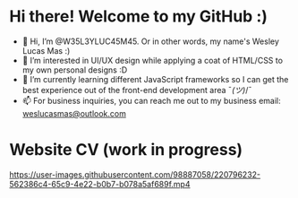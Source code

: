 # Hi there! Welcome to my GitHub :)

- 👋 Hi, I’m @W35L3YLUC45M45. Or in other words, my name's Wesley Lucas Mas :)
- 👀 I’m interested in UI/UX design while applying a coat of HTML/CSS to my own personal designs :D
- 🌱 I’m currently learning different JavaScript frameworks so I can get the best experience out of the front-end development area ¯_(ツ)_/¯
- 📫 For business inquiries, you can reach me out to my business email: weslucasmas@outlook.com

# Website CV (**work in progress**)

https://user-images.githubusercontent.com/98887058/220796232-562386c4-65c9-4e22-b0b7-b078a5af689f.mp4
